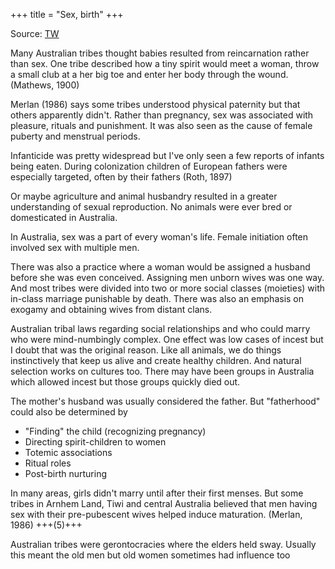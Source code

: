 +++
title = "Sex, birth"
+++

Source: [TW](https://threadreaderapp.com/thread/1821717979094249745.html)

Many Australian tribes thought babies resulted from reincarnation rather than sex. One tribe described how a tiny spirit would meet a woman, throw a small club at a her big toe and enter her body through the wound. (Mathews, 1900)

Merlan (1986) says some tribes understood physical paternity but that others apparently didn't. Rather than pregnancy, sex was associated with pleasure, rituals and punishment. It was also seen as the cause of female puberty and menstrual periods.

Infanticide was pretty widespread but I've only seen a few reports of infants being eaten. During colonization children of European fathers were especially targeted, often by their fathers (Roth, 1897)

Or maybe agriculture and animal husbandry resulted in a greater understanding of sexual reproduction. No animals were ever bred or domesticated in Australia.

In Australia, sex was a part of every woman's life. Female initiation often involved sex with multiple men. 

There was also a practice where a woman would be assigned a husband before she was even conceived. Assigning men unborn wives was one way. And most tribes were divided into two or more social classes (moieties) with in-class marriage punishable by death. There was also an emphasis on exogamy and obtaining wives from distant clans.

Australian tribal laws regarding social relationships and who could marry who were mind-numbingly complex. One effect was low cases of incest but I doubt that was the original reason. Like all animals, we do things instinctively that keep us alive and create healthy children. And natural selection works on cultures too. There may have been groups in Australia which allowed incest but those groups quickly died out.

The mother's husband was usually considered the father. But "fatherhood" could also be determined by

- "Finding" the child (recognizing pregnancy)
- Directing spirit-children to women
- Totemic associations
- Ritual roles
- Post-birth nurturing

In many areas, girls didn't marry until after their first menses. But some tribes in Arnhem Land, Tiwi and central Australia believed that men having sex with their pre-pubescent wives helped induce maturation. (Merlan, 1986) +++(5)+++

Australian tribes were gerontocracies where the elders held sway. Usually this meant the old men but old women sometimes had influence too

